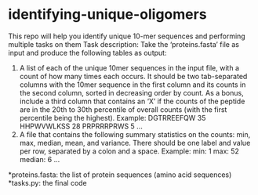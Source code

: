 # identifying-unique-oligomers
This repo will help you identify unique 10-mer sequences and performing multiple tasks on them
Task description:
Take the ‘proteins.fasta’ file as input and produce the following tables as output: 
1.	A list of each of the unique 10mer sequences in the input file, with a count of how many times each occurs. It should be two tab-separated columns with the 10mer sequence in the first column and its counts in the second column, sorted in decreasing order by count. As a bonus, include a third column that contains an ‘X’ if the counts of the peptide are in the 20th to 30th percentile of overall counts (with the first percentile being the highest). 
Example: 
          DGTRREEFQW     35
          HHPWVWLKSS     28
          PRPRRRPRWS     5
          ...
2.	A file that contains the following summary statistics on the counts: min, max, median, mean, and variance. There should be one label and value per row, separated by a colon and a space. 
Example: 
min: 1 max: 52 median: 6 ... 

*proteins.fasta: the list of protein sequences (amino acid sequences)
*tasks.py: the final code
